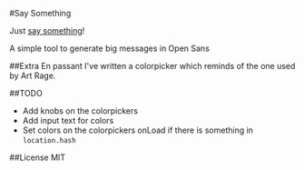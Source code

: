 #Say Something

Just [say something](http://framp.me/say-something)!

A simple tool to generate big messages in Open Sans

##Extra
En passant I've written a colorpicker which reminds of the one used by Art Rage.

##TODO

 - Add knobs on the colorpickers
 - Add input text for colors
 - Set colors on the colorpickers onLoad if there is something in `location.hash`

##License
MIT